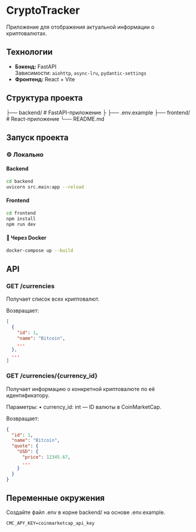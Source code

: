 # CryptoTracker

Приложение для отображения актуальной информации о криптовалютах.

## Технологии

- **Бэкенд:** FastAPI  
  Зависимости: `aiohttp`, `async-lru`, `pydantic-settings`
- **Фронтенд:** React + Vite

## Структура проекта

├── backend/     # FastAPI-приложение
├   ├── .env.example
├── frontend/    # React-приложение
└── README.md

## Запуск проекта

### ⚙️ Локально

#### Backend

```bash
cd backend
uvicorn src.main:app --reload
```

#### Frontend

```bash
cd frontend
npm install
npm run dev
```

#### 🐳 Через Docker

```bash
docker-compose up --build
```

## API

### GET /currencies

Получает список всех криптовалют.

Возвращает:

```json
[
  {
    "id": 1,
    "name": "Bitcoin",
    ...
  },
  ...
]
```

### GET /currencies/{currency_id}

Получает информацию о конкретной криптовалюте по её идентификатору.

Параметры:
	•	currency_id: int — ID валюты в CoinMarketCap.

Возвращает:

```json
{
  "id": 1,
  "name": "Bitcoin",
  "quote": {
    "USD": {
      "price": 12345.67,
      ...
    }
  }
}
```

## Переменные окружения

Создайте файл .env в корне backend/ на основе .env.example.

```
CMC_APY_KEY=coinmarketcap_api_key
```